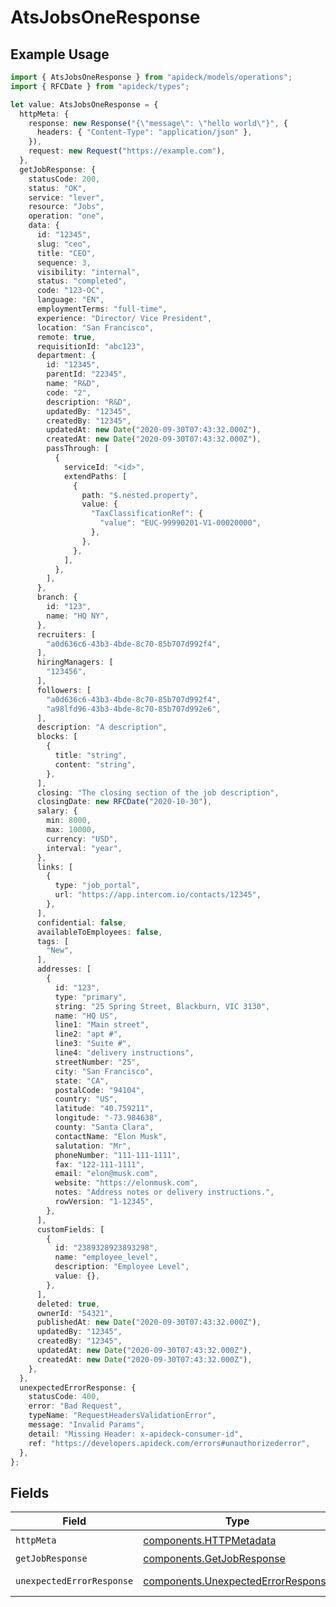 # AtsJobsOneResponse

## Example Usage

```typescript
import { AtsJobsOneResponse } from "apideck/models/operations";
import { RFCDate } from "apideck/types";

let value: AtsJobsOneResponse = {
  httpMeta: {
    response: new Response("{\"message\": \"hello world\"}", {
      headers: { "Content-Type": "application/json" },
    }),
    request: new Request("https://example.com"),
  },
  getJobResponse: {
    statusCode: 200,
    status: "OK",
    service: "lever",
    resource: "Jobs",
    operation: "one",
    data: {
      id: "12345",
      slug: "ceo",
      title: "CEO",
      sequence: 3,
      visibility: "internal",
      status: "completed",
      code: "123-OC",
      language: "EN",
      employmentTerms: "full-time",
      experience: "Director/ Vice President",
      location: "San Francisco",
      remote: true,
      requisitionId: "abc123",
      department: {
        id: "12345",
        parentId: "22345",
        name: "R&D",
        code: "2",
        description: "R&D",
        updatedBy: "12345",
        createdBy: "12345",
        updatedAt: new Date("2020-09-30T07:43:32.000Z"),
        createdAt: new Date("2020-09-30T07:43:32.000Z"),
        passThrough: [
          {
            serviceId: "<id>",
            extendPaths: [
              {
                path: "$.nested.property",
                value: {
                  "TaxClassificationRef": {
                    "value": "EUC-99990201-V1-00020000",
                  },
                },
              },
            ],
          },
        ],
      },
      branch: {
        id: "123",
        name: "HQ NY",
      },
      recruiters: [
        "a0d636c6-43b3-4bde-8c70-85b707d992f4",
      ],
      hiringManagers: [
        "123456",
      ],
      followers: [
        "a0d636c6-43b3-4bde-8c70-85b707d992f4",
        "a98lfd96-43b3-4bde-8c70-85b707d992e6",
      ],
      description: "A description",
      blocks: [
        {
          title: "string",
          content: "string",
        },
      ],
      closing: "The closing section of the job description",
      closingDate: new RFCDate("2020-10-30"),
      salary: {
        min: 8000,
        max: 10000,
        currency: "USD",
        interval: "year",
      },
      links: [
        {
          type: "job_portal",
          url: "https://app.intercom.io/contacts/12345",
        },
      ],
      confidential: false,
      availableToEmployees: false,
      tags: [
        "New",
      ],
      addresses: [
        {
          id: "123",
          type: "primary",
          string: "25 Spring Street, Blackburn, VIC 3130",
          name: "HQ US",
          line1: "Main street",
          line2: "apt #",
          line3: "Suite #",
          line4: "delivery instructions",
          streetNumber: "25",
          city: "San Francisco",
          state: "CA",
          postalCode: "94104",
          country: "US",
          latitude: "40.759211",
          longitude: "-73.984638",
          county: "Santa Clara",
          contactName: "Elon Musk",
          salutation: "Mr",
          phoneNumber: "111-111-1111",
          fax: "122-111-1111",
          email: "elon@musk.com",
          website: "https://elonmusk.com",
          notes: "Address notes or delivery instructions.",
          rowVersion: "1-12345",
        },
      ],
      customFields: [
        {
          id: "2389328923893298",
          name: "employee_level",
          description: "Employee Level",
          value: {},
        },
      ],
      deleted: true,
      ownerId: "54321",
      publishedAt: new Date("2020-09-30T07:43:32.000Z"),
      updatedBy: "12345",
      createdBy: "12345",
      updatedAt: new Date("2020-09-30T07:43:32.000Z"),
      createdAt: new Date("2020-09-30T07:43:32.000Z"),
    },
  },
  unexpectedErrorResponse: {
    statusCode: 400,
    error: "Bad Request",
    typeName: "RequestHeadersValidationError",
    message: "Invalid Params",
    detail: "Missing Header: x-apideck-consumer-id",
    ref: "https://developers.apideck.com/errors#unauthorizederror",
  },
};
```

## Fields

| Field                                                                                    | Type                                                                                     | Required                                                                                 | Description                                                                              |
| ---------------------------------------------------------------------------------------- | ---------------------------------------------------------------------------------------- | ---------------------------------------------------------------------------------------- | ---------------------------------------------------------------------------------------- |
| `httpMeta`                                                                               | [components.HTTPMetadata](../../models/components/httpmetadata.md)                       | :heavy_check_mark:                                                                       | N/A                                                                                      |
| `getJobResponse`                                                                         | [components.GetJobResponse](../../models/components/getjobresponse.md)                   | :heavy_minus_sign:                                                                       | Jobs                                                                                     |
| `unexpectedErrorResponse`                                                                | [components.UnexpectedErrorResponse](../../models/components/unexpectederrorresponse.md) | :heavy_minus_sign:                                                                       | Unexpected error                                                                         |